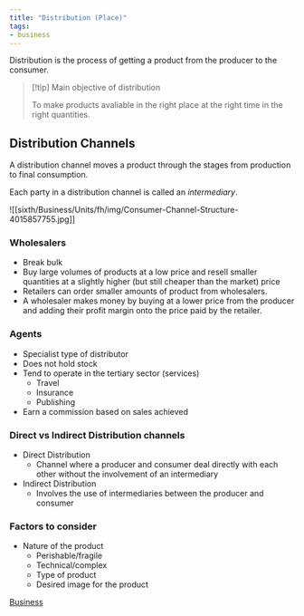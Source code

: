 ```yaml
---
title: "Distribution (Place)"
tags:
- business
---
```


Distribution is the process of getting a product from the producer to the consumer.

> [!tip] Main objective of distribution
>
> To make products avaliable in the right place at the right time in the right quantities.


## Distribution Channels

A distribution channel moves a product through the stages from production to final consumption.

Each party in a distribution channel is called an *intermediary*.

![[sixth/Business/Units/fh/img/Consumer-Channel-Structure-4015857755.jpg]]

### Wholesalers

- Break bulk
- Buy large volumes of products at a low price and resell smaller quantities at a slightly higher (but still cheaper than the market) price
- Retailers can order smaller amounts of product from wholesalers.
- A wholesaler makes money by buying at a lower price from the producer and adding their profit margin onto the price paid by the retailer.

### Agents

- Specialist type of distributor
- Does not hold stock
- Tend to operate in the tertiary sector (services)
	- Travel
	- Insurance
	- Publishing
- Earn a commission based on sales achieved

### Direct vs Indirect Distribution channels

- Direct Distribution
	- Channel where a producer and consumer deal directly with each other without the involvement of an intermediary
- Indirect Distribution
	- Involves the use of intermediaries between the producer and consumer

### Factors to consider

- Nature of the product
	- Perishable/fragile
	- Technical/complex
	- Type of product 
	- Desired image for the product





[Business](/Business)